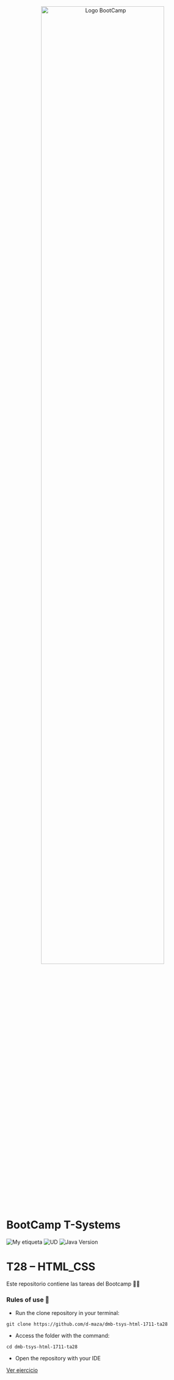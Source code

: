 <div align="center"><img width="80%"  src="https://github.com/TECHMA-Bootcamp-FullStack-Java-Angular/dmb-tsys-java-2010-ta15/blob/main/docs/logoDark.png?raw=trueg"  alt="Logo BootCamp" /></div>

# BootCamp T-Systems

![My etiqueta](https://img.shields.io/badge/David%20Maza-DiveCode%F0%9F%90%99-blue) ![UD](https://img.shields.io/badge/TA-28-orange)  ![Java Version](https://img.shields.io/badge/HTML-CSS-red)

# T28 – HTML_CSS

Este repositorio contiene las tareas del Bootcamp 👨‍💻

### Rules of use 🚀

- Run the clone repository in your terminal:

``git clone https://github.com/d-maza/dmb-tsys-html-1711-ta28``


- Access the folder with the command:

`cd dmb-tsys-html-1711-ta28`

- Open the repository with your IDE


[Ver ejercicio ]()  



